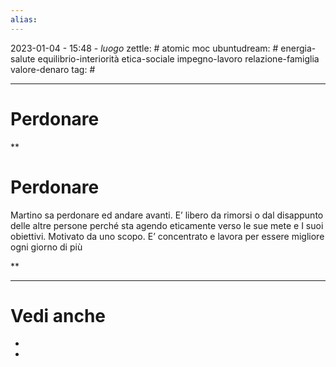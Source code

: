 ```yaml
---
alias: 
---
```

2023-01-04 - 15:48 - *luogo*
zettle: # atomic moc
ubuntudream: # energia-salute equilibrio-interiorità etica-sociale impegno-lavoro relazione-famiglia valore-denaro 
tag: #

---
# Perdonare

**

# Perdonare

Martino sa perdonare ed andare avanti. E’ libero da rimorsi o dal disappunto delle altre persone perché sta agendo eticamente verso le sue mete e I suoi obiettivi. Motivato da uno scopo. E’ concentrato e lavora per essere migliore ogni giorno di più

**



---
# Vedi anche
- 
- 